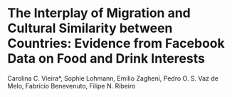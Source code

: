 # The Interplay of Migration and Cultural Similarity between Countries: Evidence from Facebook Data on Food and Drink Interests


Carolina C. Vieira*, Sophie Lohmann, Emilio Zagheni, Pedro O. S. Vaz de Melo, Fabrício Benevenuto, Filipe N. Ribeiro

